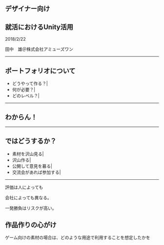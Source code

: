 ## デザイナー向け
## 就活におけるUnity活用

2018/2/22

田中　雄＠株式会社アミューズワン

---

## ポートフォリオについて

- どうやって作る？|
- 何が必要？|
- どのレベル？|

---

## わからん！

---

## ではどうするか？

- 素材を沢山見る|
- 沢山作る|
- 公開して意見を募る|
- 交流会があれば参加する|

---

評価は人によっても

会社によっても異なる。

一発勝負はリスクが高い。


## 作品作りの心がけ

ゲーム向けの素材の場合は、どのような用途で利用することを想定したかを



